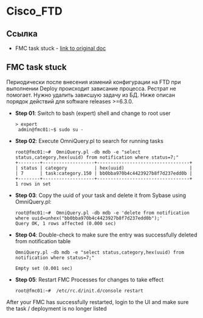 # Cisco_FTD

## Ссылка

* FMC task stuck - [link to original doc](https://dependencyhell.net/2021/fmc-task-stuck-deleting-broken-tasks-from-database)

## FMC task stuck
Периодически после внесения измений конфигурации на FTD при выполнении Deploy происходит зависание процесса. Рестрат не помогает.
Нужно удалить зависшую задачу из БД. Ниже описан порядок действий для software releases >=6.3.0.

* **Step 01**: Switch to bash (expert) shell and change to root user
  ```shell
  > expert
   admin@fmc01:~$ sudo su - 
  ```

* **Step 02**: Execute OmniQuery.pl to search for running tasks
  ```shell
  root@fmc01:~#  OmniQuery.pl -db mdb -e "select status,category,hex(uuid) from notification where status=7;"
  +--------+-------------------+----------------------------------+
  | status | category          | hex(uuid)                        |
  | 7      | task:category.150 | bb0bba970b4c4423927b8f7d237edd0b |
  +--------+-------------------+----------------------------------+
  1 rows in set 
  ```

* **Step 03**: Copy the uuid of your task and delete it from Sybase using OmniQuery.pl:
  ```shell
  root@fmc01:~#  OmniQuery.pl -db mdb -e 'delete from notification where uuid=unhex("bb0bba970b4c4423927b8f7d237edd0b");'
  Query OK, 1 rows affected (0.000 sec)  
  ```

* **Step 04**: Double-check to make sure the entry was successfully deleted from notification table
  ```shell
  OmniQuery.pl -db mdb -e "select status,category,hex(uuid) from notification where status=7;"

  Empty set (0.001 sec) 
  ```

* **Step 05**: Restart FMC Processes for changes to take effect
  ```shell
  root@fmc01:~#  /etc/rc.d/init.d/console restart
  ```

After your FMC has successfully restarted, login to the UI and make sure the task / deployment is no longer listed
